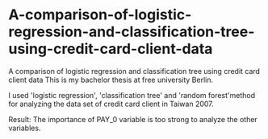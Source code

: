 # A-comparison-of-logistic-regression-and-classification-tree-using-credit-card-client-data

A comparison of logistic regression and classification tree using credit card client data
This is my bachelor thesis at free university Berlin.

I used 'logistic regression', 'classification tree' and 'random forest'method for analyzing the data set of credit card client in Taiwan 2007.

Result: The importance of PAY_0 variable is too strong to analyze the other variables.
